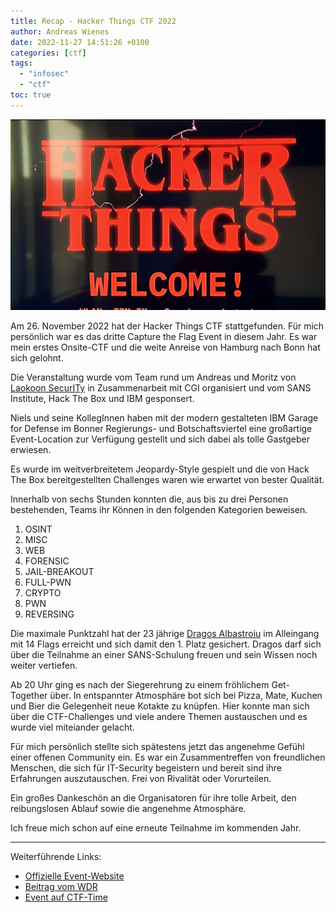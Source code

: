 ```yaml
---
title: Recap - Hacker Things CTF 2022
author: Andreas Wienes
date: 2022-11-27 14:51:26 +0100
categories: [ctf]
tags: 
  - "infosec"
  - "ctf"
toc: true
---
```


![hacker_things_ctf_2022](/assets/img/Welcome-to-Hacker-Things-2022.jpeg)

Am 26. November 2022 hat der Hacker Things CTF stattgefunden. Für mich persönlich war es das dritte Capture the Flag Event in diesem Jahr. Es war mein erstes Onsite-CTF und die weite Anreise von Hamburg nach Bonn hat sich gelohnt.

Die Veranstaltung wurde vom Team rund um Andreas und Moritz von [Laokoon SecurITy](https://laokoon-security.com/) in Zusammenarbeit mit CGI organisiert und vom SANS Institute, Hack The Box und IBM gesponsert. 

Niels und seine KollegInnen haben mit der modern gestalteten IBM Garage for Defense im Bonner Regierungs- und Botschaftsviertel eine großartige Event-Location zur Verfügung gestellt und sich dabei als tolle Gastgeber erwiesen. 

Es wurde im weitverbreitetem Jeopardy-Style gespielt und die von Hack The Box bereitgestellten Challenges waren wie erwartet von bester Qualität. 

Innerhalb von sechs Stunden konnten die, aus bis zu drei Personen bestehenden, Teams ihr Können in den folgenden Kategorien beweisen.

1.  OSINT
2.  MISC
3.  WEB
4.  FORENSIC
5.  JAIL-BREAKOUT
6.  FULL-PWN
7.  CRYPTO
8.  PWN
9.  REVERSING

Die maximale Punktzahl hat der 23 jährige [Dragos Albastroiu](https://adragos.ro/about/) im Alleingang mit 14 Flags erreicht und sich damit den 1. Platz gesichert. Dragos darf sich über die Teilnahme an einer SANS-Schulung freuen und sein Wissen noch weiter vertiefen. 

Ab 20 Uhr ging es nach der Siegerehrung zu einem fröhlichem Get-Together über. In entspannter Atmosphäre bot sich bei Pizza, Mate, Kuchen und Bier die Gelegenheit neue Kotakte zu knüpfen. Hier konnte man sich über die CTF-Challenges und viele andere Themen austauschen und es wurde viel miteiander gelacht. 

Für mich persönlich stellte sich spätestens jetzt das angenehme Gefühl einer offenen Community ein. Es war ein Zusammentreffen von freundlichen Menschen, die sich für IT-Security begeistern und bereit sind ihre Erfahrungen auszutauschen. Frei von Rivalität oder Vorurteilen.

Ein großes Dankeschön an die Organisatoren für ihre tolle Arbeit, den reibungslosen Ablauf sowie die angenehme Atmosphäre. 

Ich freue mich schon auf eine erneute Teilnahme im kommenden Jahr.



---

Weiterführende Links:

- [Offizielle Event-Website](https://laokoon-security.com/ctf2022/)
- [Beitrag vom WDR](https://www1.wdr.de/nachrichten/hacker-wettbewerb-bonn-100.html)
- [Event auf CTF-Time]((https://ctftime.org/event/1782) )


